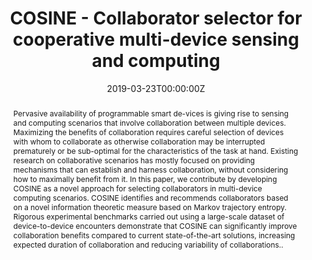 ---
title: COSINE - Collaborator selector for cooperative multi-device sensing and computing

# Authors
# If you created a profile for a user (e.g. the default `admin` user), write the username (folder name) here
# and it will be replaced with their full name and linked to their profile.
authors:
  - Huber Flores
  - admin
  - Farbod Faghihi
  - Xin Li 
  - Samuli Hemminki 
  - Sasu Tarkoma
  - Pan Hui
  - Petteri Nurmi

# Author notes (optional)
#author_notes:
#  - 'Equal contribution'
#  - 'Equal contribution'

date: '2019-03-23T00:00:00Z'
doi: 'https://doi.org/10.1145/3308558.3313428'

# Schedule page publish date (NOT publication's date).
publishDate: '2019-03-23T00:00:00Z'

# Publication type.
# Accepts a single type but formatted as a YAML list (for Hugo requirements).
# Enter a publication type from the CSL standard.
publication_types: ['paper-conference']

# Publication name and optional abbreviated publication name.
publication: In *IEEE International Conference on Pervasive Computing and Communications*
publication_short: In *PerCom*

abstract: Pervasive availability of programmable smart de-vices is giving rise to sensing and computing scenarios that involve collaboration between multiple devices. Maximizing the benefits of collaboration requires careful selection of devices with whom to collaborate as otherwise collaboration may be interrupted prematurely or be sub-optimal for the characteristics of the task at hand. Existing research on collaborative scenarios has mostly focused on providing mechanisms that can establish and harness collaboration, without considering how to maximally benefit from it. In this paper, we contribute by developing COSINE as a novel approach for selecting collaborators in multi-device computing scenarios. COSINE identifies and recommends collaborators based on a novel information theoretic measure based on Markov trajectory entropy. Rigorous experimental benchmarks carried out using a large-scale dataset of device-to-device encounters demonstrate that COSINE can significantly improve collaboration benefits compared to current state-of-the-art solutions, increasing expected duration of collaboration and reducing variability of collaborations..

# Summary. An optional shortened abstract.
summary: "..."

tags: []

# Display this page in the Featured widget?
featured: true

# Custom links (uncomment lines below)
# links:
# - name: Custom Link
#   url: http://example.org

url_pdf: 'https://helda.helsinki.fi/bitstreams/befdbc08-e699-42f3-b001-323ed9261a9b/download'
#url_code: 'https://github.com/wowchemy/wowchemy-hugo-themes'
#url_dataset: 'https://github.com/wowchemy/wowchemy-hugo-themes'
#url_poster: ''
#url_project: ''
#url_slides: ''
#url_source: 'https://github.com/wowchemy/wowchemy-hugo-themes'
#url_video: 'https://youtube.com'

# Featured image
# To use, add an image named `featured.jpg/png` to your page's folder.
image:
  caption: 'Image credit: [**Unsplash**](https://unsplash.com/photos/pLCdAaMFLTE)'
  focal_point: ''
  preview_only: false

# Associated Projects (optional).
#   Associate this publication with one or more of your projects.
#   Simply enter your project's folder or file name without extension.
#   E.g. `internal-project` references `content/project/internal-project/index.md`.
#   Otherwise, set `projects: []`.
#projects:
#  - example

# Slides (optional).
#   Associate this publication with Markdown slides.
#   Simply enter your slide deck's filename without extension.
#   E.g. `slides: "example"` references `content/slides/example/index.md`.
#   Otherwise, set `slides: ""`.
#slides: example


#{{% callout note %}}
#Click the _Cite_ button above to demo the feature to enable visitors to import publication metadata into their reference management software.
#{{% /callout %}}

#{{% callout note %}}
#Create your slides in Markdown - click the _Slides_ button to check out the example.
#{{% /callout %}}

#Add the publication's **full text** or **supplementary notes** here. You can use rich formatting such as including [code, math, and images](https://wowchemy.com/docs/content/writing-markdown-latex/).
---